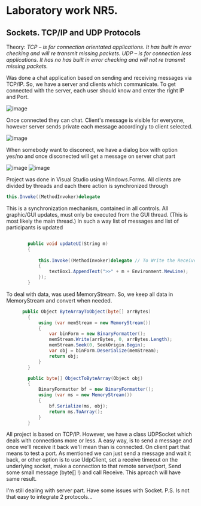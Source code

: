# Laboratory work NR5.

## Sockets. TCP/IP and UDP Protocols
Theory: *TCP – is for connection orientated applications. It has built in error checking and will re transmit missing packets. 
UDP – is for connection less applications. It has no has built in error checking and will not re transmit missing packets.*

Was done a chat application based on sending and receiving messages via TCP/IP. So, we have a server and clients which communicate.
To get connected with the server, each user should know and enter the right IP and Port. 

![image](https://user-images.githubusercontent.com/24621285/56871171-9bfd1e80-6a22-11e9-9a7c-6b5ac408f23a.png)

Once connected they can chat. Client's message is visible for everyone, however server sends private each message accordingly to client selected.

![image](https://user-images.githubusercontent.com/24621285/56871310-a28c9580-6a24-11e9-946f-b704f5395107.png)

When somebody want to disconect, we have a dialog box with option yes/no and once disconected will get a message on server chat part

![image](https://user-images.githubusercontent.com/24621285/56871380-745b8580-6a25-11e9-93cc-8e38d98e9ade.png)
![image](https://user-images.githubusercontent.com/24621285/56871390-abca3200-6a25-11e9-8dc1-dcdc5857b591.png)

Project was done in Visual Studio using Windows.Forms.
All clients are divided by threads and each there action is synchronized through
```c#
this.Invoke((MethodInvoker)delegate
```
This is a synchronization mechanism, contained in all controls. All graphic/GUI updates, must only be executed from the GUI thread. (This is most likely the main thread.)
In such a way list of messages and list of participants is updated

```c#

        public void updateUI(String m)
        {
       
            this.Invoke((MethodInvoker)delegate // To Write the Received data
            {
                textBox1.AppendText(">>" + m + Environment.NewLine);
            });
        }
```
To deal with data, was used MemoryStream. So, we keep all data in MemoryStream and convert when needed.

```c#
      public Object ByteArrayToObject(byte[] arrBytes)
        {
            using (var memStream = new MemoryStream())
            {
                var binForm = new BinaryFormatter();
                memStream.Write(arrBytes, 0, arrBytes.Length);
                memStream.Seek(0, SeekOrigin.Begin);
                var obj = binForm.Deserialize(memStream);
                return obj;
            }
        }

        public byte[] ObjectToByteArray(Object obj)
        {
            BinaryFormatter bf = new BinaryFormatter();
            using (var ms = new MemoryStream())
            {
                bf.Serialize(ms, obj);
                return ms.ToArray();
            }
        }

```

All project is based on TCP/IP. However, we have a class UDPSocket which deals with connections more or less.
A easy way, is to send a message and once we'll receive it back we'll mean than is connected.
On client part that means to test a port. As mentioned we can just send a message and wait it back,
or other option is to use UdpClient, set a receive timeout on the underlying socket, make a connection to that remote server/port, Send some small message (byte[] !) and call Receive.
This aproach will have same result.

I'm still dealing with server part. Have some issues with Socket. 
P.S. Is not that easy to integrate 2 protocols...


